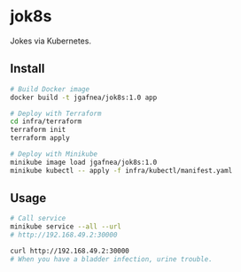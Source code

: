 # jok8s

Jokes via Kubernetes.

## Install

```sh
# Build Docker image
docker build -t jgafnea/jok8s:1.0 app

# Deploy with Terraform
cd infra/terraform
terraform init
terraform apply

# Deploy with Minikube
minikube image load jgafnea/jok8s:1.0
minikube kubectl -- apply -f infra/kubectl/manifest.yaml
```

## Usage

```sh
# Call service
minikube service --all --url
# http://192.168.49.2:30000

curl http://192.168.49.2:30000
# When you have a bladder infection, urine trouble.
```
